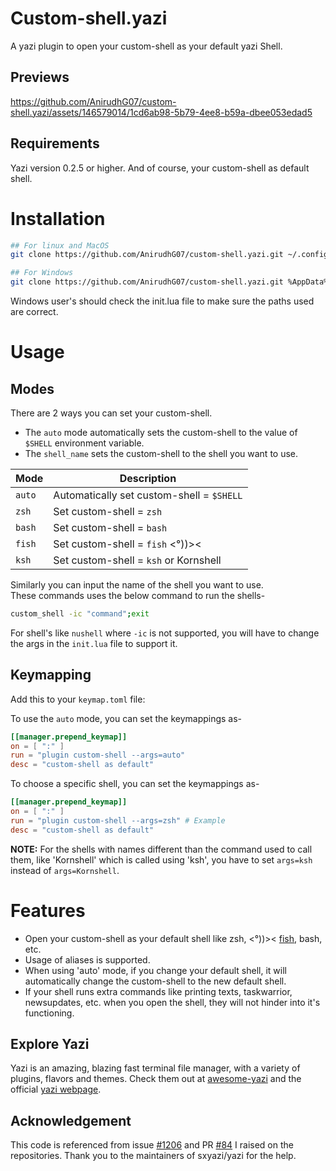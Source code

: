 # Custom-shell.yazi

A yazi plugin to open your custom-shell as your default yazi Shell.

## Previews

https://github.com/AnirudhG07/custom-shell.yazi/assets/146579014/1cd6ab98-5b79-4ee8-b59a-dbee053edad5

## Requirements

Yazi version 0.2.5 or higher. And of course, your custom-shell as default shell.

# Installation

```bash
## For linux and MacOS
git clone https://github.com/AnirudhG07/custom-shell.yazi.git ~/.config/yazi/plugins/custom-shell.yazi

## For Windows
git clone https://github.com/AnirudhG07/custom-shell.yazi.git %AppData%\yazi\config\plugins\custom-shell.yazi
```

Windows user's should check the init.lua file to make sure the paths used are correct.

# Usage

## Modes

There are 2 ways you can set your custom-shell.

- The `auto` mode automatically sets the custom-shell to the value of `$SHELL` environment variable.
- The `shell_name` sets the custom-shell to the shell you want to use.

| **Mode** | **Description**                           |
| -------- | ----------------------------------------- |
| `auto`   | Automatically set custom-shell = `$SHELL` |
| `zsh`    | Set custom-shell = `zsh`                  |
| `bash`   | Set custom-shell = `bash`                 |
| `fish`   | Set custom-shell = `fish` <°))><          |
| `ksh`    | Set custom-shell = `ksh` or Kornshell     |

Similarly you can input the name of the shell you want to use.
<br>
These commands uses the below command to run the shells-

```bash
custom_shell -ic "command";exit
```

For shell's like `nushell` where `-ic` is not supported, you will have to change the args in the `init.lua` file to support it.

## Keymapping

Add this to your `keymap.toml` file:

To use the `auto` mode, you can set the keymappings as-

```toml
[[manager.prepend_keymap]]
on = [ ":" ]
run = "plugin custom-shell --args=auto"
desc = "custom-shell as default"
```

To choose a specific shell, you can set the keymappings as-

```toml
[[manager.prepend_keymap]]
on = [ ":" ]
run = "plugin custom-shell --args=zsh" # Example
desc = "custom-shell as default"
```

**NOTE:** For the shells with names different than the command used to call them, like 'Kornshell' which is called using 'ksh', you have to set `args=ksh` instead of `args=Kornshell`.

# Features

- Open your custom-shell as your default shell like zsh, <°))>< [fish](https://github.com/AnirudhG07/fish.yazi), bash, etc.
- Usage of aliases is supported.
- When using 'auto' mode, if you change your default shell, it will automatically change the custom-shell to the new default shell.
- If your shell runs extra commands like printing texts, taskwarrior, newsupdates, etc. when you open the shell, they will not hinder into it's functioning.

## Explore Yazi

Yazi is an amazing, blazing fast terminal file manager, with a variety of plugins, flavors and themes. Check them out at [awesome-yazi](https://github.com/AnirudhG07/awesome-yazi) and the official [yazi webpage](https://yazi-rs.github.io/).

## Acknowledgement

This code is referenced from issue [#1206](https://github.com/sxyazi/yazi/issues/1206) and PR [#84](https://github.com/yazi-rs/yazi-rs.github.io/pull/84) I raised on the repositories. Thank you to the maintainers of sxyazi/yazi for the help.
